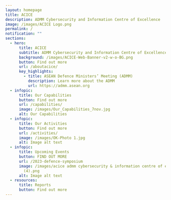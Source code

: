 ```yaml
---
layout: homepage
title: ACICE
description: ADMM Cybersecurity and Information Centre of Excellence
image: /images/ACICE Logo.png
permalink: /
notification: ""
sections:
  - hero:
      title: ACICE
      subtitle: ADMM Cybersecurity and Information Centre of Excellence
      background: /images/ACICE-Web-Banner-v2-w-o-BG.png
      button: Find out more
      url: /aboutacice/
      key_highlights:
        - title: ASEAN Defence Ministers’ Meeting (ADMM)
          description: Learn more about the ADMM
          url: https://admm.asean.org
  - infopic:
      title: Our Capabilities
      button: Find out more
      url: /capabilities/
      image: /images/Our_Capabilities_7nov.jpg
      alt: Our Capabilities
  - infopic:
      title: Our Activities
      button: Find out more
      url: /activities/
      image: /images/OK-Photo 1.jpg
      alt: Image alt text
  - infopic:
      title: Upcoming Events
      button: FIND OUT MORE
      url: /2023-defence-symposium
      image: /images/acice admm cybersecurity & information centre of excellence
        (4).png
      alt: Image alt text
  - resources:
      title: Reports
      button: Find out more
---
```

